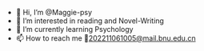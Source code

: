 - 👋 Hi, I’m @Maggie-psy
- 👀 I’m interested in reading and Novel-Writing
- 🌱 I’m currently learning Psychology
- 📫 How to reach me 📧202211061005@mail.bnu.edu.cn

<!---
Maggie-psy/Maggie-psy is a ✨ special ✨ repository because its `README.md` (this file) appears on your GitHub profile.
You can click the Preview link to take a look at your changes.
--->
